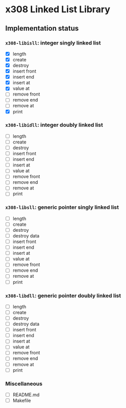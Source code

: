 # x308 Linked List Library

## Implementation status

### `x308-libisll`: integer singly linked list

- [x] length
- [x] create
- [x] destroy
- [x] insert front
- [x] insert end
- [x] insert at
- [x] value at
- [ ] remove front
- [ ] remove end
- [ ] remove at
- [x] print

### `x308-libidll`: integer doubly linked list

- [ ] length
- [ ] create
- [ ] destroy
- [ ] insert front
- [ ] insert end
- [ ] insert at
- [ ] value at
- [ ] remove front
- [ ] remove end
- [ ] remove at
- [ ] print

### `x308-libsll`: generic pointer singly linked list

- [ ] length
- [ ] create
- [ ] destroy
- [ ] destroy data
- [ ] insert front
- [ ] insert end
- [ ] insert at
- [ ] value at
- [ ] remove front
- [ ] remove end
- [ ] remove at
- [ ] print

### `x308-libdll`: generic pointer doubly linked list

- [ ] length
- [ ] create
- [ ] destroy
- [ ] destroy data
- [ ] insert front
- [ ] insert end
- [ ] insert at
- [ ] value at
- [ ] remove front
- [ ] remove end
- [ ] remove at
- [ ] print

### Miscellaneous

- [ ] README.md
- [ ] Makefile
